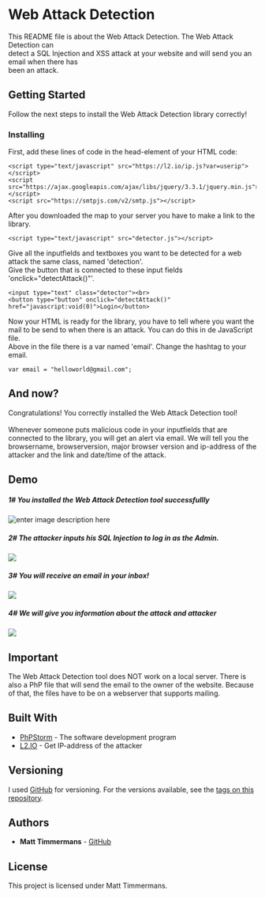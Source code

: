 # Web Attack Detection 
  
This README file is about the Web Attack Detection. The Web Attack Detection can  
detect  a SQL Injection and XSS attack at your website and will send you an email when there has  
been an attack.  
  
## Getting Started  
  
Follow the next steps to install the Web Attack Detection library correctly!  
  
### Installing  
  
First, add these lines of code in the head-element of your HTML code:  
  
```  
<script type="text/javascript" src="https://l2.io/ip.js?var=userip"></script>  
<script src="https://ajax.googleapis.com/ajax/libs/jquery/3.3.1/jquery.min.js"></script>  
<script src="https://smtpjs.com/v2/smtp.js"></script>  
```  
  
After you downloaded the map to your server you have to make a link to the library.  
  
```  
<script type="text/javascript" src="detector.js"></script>  
```  
  
Give all the inputfields and textboxes you want to be detected for a web attack the same class, named 'detection'.  
Give the button that is connected to these input fields 'onclick="detectAttack()"'.  
  
```  
<input type="text" class="detector"><br>  
<button type="button" onclick="detectAttack()" href="javascript:void(0)">Login</button>  
```  
  
Now your HTML is ready for the library, you have to tell where you want the mail to be send to when there is an attack. You can do this in de JavaScript file.  
Above in the file there is a var named 'email'. Change the hashtag to your email.  
  
```  
var email = "helloworld@gmail.com";  
```  
  
  
## And now?  
  
Congratulations! You correctly installed the Web Attack Detection tool!<br>  
Whenever someone puts malicious code in your inputfields that are connected to the library, you will get an alert via email. We will tell you the browsername, browserversion, major browser version and ip-address of the attacker and the link and date/time of the attack.  
  
## Demo  
##### 1# You installed the Web Attack Detection tool successfullly<br>
![enter image description here](http://www.blueram.nl/Test/Cyber/demo/demo1.PNG)
  
##### 2# The attacker inputs his SQL Injection to log in as the Admin.<br>
  ![
](http://www.blueram.nl/Test/Cyber/demo/demo2.PNG)

##### 3# You will receive an email in your inbox!
![
](http://www.blueram.nl/Test/Cyber/demo/demo3.PNG)<br>

##### 4# We will give you information about the attack and attacker
![
](http://www.blueram.nl/Test/Cyber/demo/demo4.PNG)<br>
## Important  
  
The Web Attack Detection tool does NOT work on a local server. There is also a PhP
 file that will send the email to the owner of the website. Because of that, the files
 have to be on a webserver that supports mailing.  
  
## Built With  
  
* [PhPStorm](https://www.jetbrains.com/phpstorm/) - The software development program  
* [L2.IO](https://l2.io/) - Get IP-address of the attacker  
  
## Versioning  
  
I used [GitHub](https://github.com/mattfsociety) for versioning. For the versions available, see the [tags on this repository](https://github.com/mattfsociety/WebAttackDetection/tags).   
  
## Authors  
  
* **Matt Timmermans** - [GitHub](https://github.com/mattfsociety)  
  
## License  
  
This project is licensed under Matt Timmermans.